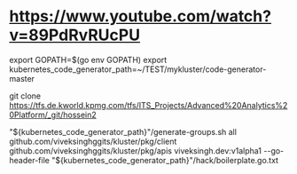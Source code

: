 # https://www.youtube.com/watch?v=89PdRvRUcPU


export GOPATH=$(go env GOPATH)
export kubernetes_code_generator_path=~/TEST/mykluster/code-generator-master

git clone https://tfs.de.kworld.kpmg.com/tfs/ITS_Projects/Advanced%20Analytics%20Platform/_git/hossein2

"${kubernetes_code_generator_path}"/generate-groups.sh all github.com/viveksinghggits/kluster/pkg/client github.com/viveksinghggits/kluster/pkg/apis viveksingh.dev:v1alpha1 --go-header-file "${kubernetes_code_generator_path}"/hack/boilerplate.go.txt
